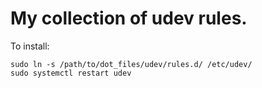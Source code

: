# My collection of udev rules.

To install:
```
sudo ln -s /path/to/dot_files/udev/rules.d/ /etc/udev/
sudo systemctl restart udev
```
